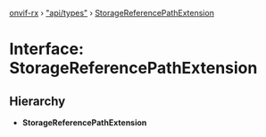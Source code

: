 [onvif-rx](../README.md) › ["api/types"](../modules/_api_types_.md) › [StorageReferencePathExtension](_api_types_.storagereferencepathextension.md)

# Interface: StorageReferencePathExtension

## Hierarchy

* **StorageReferencePathExtension**

